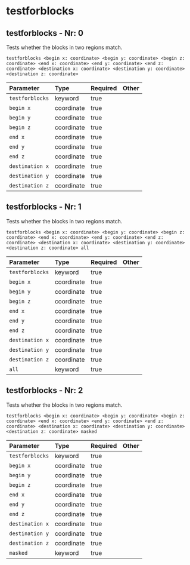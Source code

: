 # testforblocks

## testforblocks - Nr: 0

Tests whether the blocks in two regions match.

```mcfunction
testforblocks <begin x: coordinate> <begin y: coordinate> <begin z: coordinate> <end x: coordinate> <end y: coordinate> <end z: coordinate> <destination x: coordinate> <destination y: coordinate> <destination z: coordinate>
```

|Parameter|Type|Required|Other|
|:---|:---|:---|:---|
|`testforblocks`|keyword|true||
|`begin x`|coordinate|true||
|`begin y`|coordinate|true||
|`begin z`|coordinate|true||
|`end x`|coordinate|true||
|`end y`|coordinate|true||
|`end z`|coordinate|true||
|`destination x`|coordinate|true||
|`destination y`|coordinate|true||
|`destination z`|coordinate|true||



## testforblocks - Nr: 1

Tests whether the blocks in two regions match.

```mcfunction
testforblocks <begin x: coordinate> <begin y: coordinate> <begin z: coordinate> <end x: coordinate> <end y: coordinate> <end z: coordinate> <destination x: coordinate> <destination y: coordinate> <destination z: coordinate> all
```

|Parameter|Type|Required|Other|
|:---|:---|:---|:---|
|`testforblocks`|keyword|true||
|`begin x`|coordinate|true||
|`begin y`|coordinate|true||
|`begin z`|coordinate|true||
|`end x`|coordinate|true||
|`end y`|coordinate|true||
|`end z`|coordinate|true||
|`destination x`|coordinate|true||
|`destination y`|coordinate|true||
|`destination z`|coordinate|true||
|`all`|keyword|true||



## testforblocks - Nr: 2

Tests whether the blocks in two regions match.

```mcfunction
testforblocks <begin x: coordinate> <begin y: coordinate> <begin z: coordinate> <end x: coordinate> <end y: coordinate> <end z: coordinate> <destination x: coordinate> <destination y: coordinate> <destination z: coordinate> masked
```

|Parameter|Type|Required|Other|
|:---|:---|:---|:---|
|`testforblocks`|keyword|true||
|`begin x`|coordinate|true||
|`begin y`|coordinate|true||
|`begin z`|coordinate|true||
|`end x`|coordinate|true||
|`end y`|coordinate|true||
|`end z`|coordinate|true||
|`destination x`|coordinate|true||
|`destination y`|coordinate|true||
|`destination z`|coordinate|true||
|`masked`|keyword|true||

